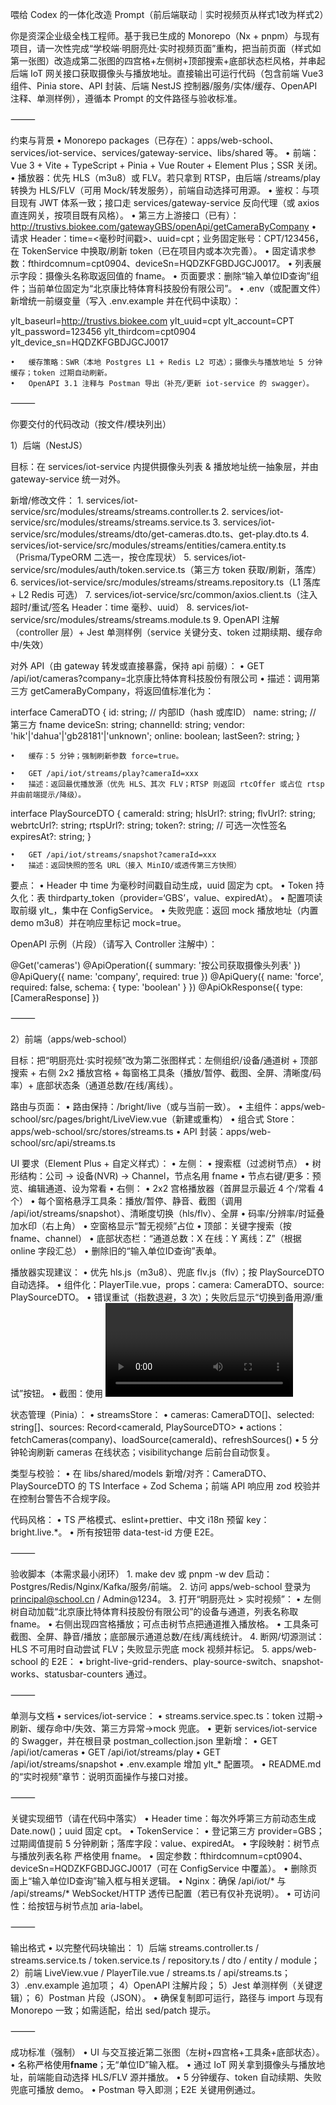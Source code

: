 喂给 Codex 的一体化改造 Prompt（前后端联动｜实时视频页从样式1改为样式2）

你是资深企业级全栈工程师。基于我已生成的 Monorepo（Nx + pnpm）与现有项目，请一次性完成“学校端·明厨亮灶·实时视频页面”重构，把当前页面（样式如第一张图）改造成第二张图的四宫格+左侧树+顶部搜索+底部状态栏风格，并串起后端 IoT 网关接口获取摄像头与播放地址。直接输出可运行代码（包含前端 Vue3 组件、Pinia store、API 封装、后端 NestJS 控制器/服务/实体/缓存、OpenAPI 注释、单测样例），遵循本 Prompt 的文件路径与验收标准。

⸻

约束与背景
	•	Monorepo packages（已存在）：apps/web-school、services/iot-service、services/gateway-service、libs/shared 等。
	•	前端：Vue 3 + Vite + TypeScript + Pinia + Vue Router + Element Plus；SSR 关闭。
	•	播放器：优先 HLS（m3u8）或 FLV。若只拿到 RTSP，由后端 /streams/play 转换为 HLS/FLV（可用 Mock/转发服务），前端自动选择可用源。
	•	鉴权：与项目现有 JWT 体系一致；接口走 services/gateway-service 反向代理（或 axios 直连网关，按项目既有风格）。
	•	第三方上游接口（已有）：http://trustivs.biokee.com/gatewayGBS/openApi/getCameraByCompany
	•	请求 Header：time=<毫秒时间戳>、uuid=cpt；业务固定账号：CPT/123456，在 TokenService 中换取/刷新 token（已在项目内或本次完善）。
	•	固定请求参数：fthirdcomnum=cpt0904、deviceSn=HQDZKFGBDJGCJ0017。
	•	列表展示字段：摄像头名称取返回值的 fname。
	•	页面要求：删除“输入单位ID查询”组件；当前单位固定为“北京康比特体育科技股份有限公司”。
	•	.env（或配置文件）新增统一前缀变量（写入 .env.example 并在代码中读取）：

ylt_baseurl=http://trustivs.biokee.com
ylt_uuid=cpt
ylt_account=CPT
ylt_password=123456
ylt_thirdcom=cpt0904
ylt_device_sn=HQDZKFGBDJGCJ0017


	•	缓存策略：SWR（本地 Postgres L1 + Redis L2 可选）；摄像头与播放地址 5 分钟缓存；token 过期自动刷新。
	•	OpenAPI 3.1 注释与 Postman 导出（补充/更新 iot-service 的 swagger）。

⸻

你要交付的代码改动（按文件/模块列出）

1）后端（NestJS）

目标：在 services/iot-service 内提供摄像头列表 & 播放地址统一抽象层，并由 gateway-service 统一对外。

新增/修改文件：
	1.	services/iot-service/src/modules/streams/streams.controller.ts
	2.	services/iot-service/src/modules/streams/streams.service.ts
	3.	services/iot-service/src/modules/streams/dto/get-cameras.dto.ts、get-play.dto.ts
	4.	services/iot-service/src/modules/streams/entities/camera.entity.ts（Prisma/TypeORM 二选一，按仓库现状）
	5.	services/iot-service/src/modules/auth/token.service.ts（第三方 token 获取/刷新，落库）
	6.	services/iot-service/src/modules/streams/streams.repository.ts（L1 落库 + L2 Redis 可选）
	7.	services/iot-service/src/common/axios.client.ts（注入超时/重试/签名 Header：time 毫秒、uuid）
	8.	services/iot-service/src/modules/streams/streams.module.ts
	9.	OpenAPI 注解（controller 层）+ Jest 单测样例（service 关键分支、token 过期续期、缓存命中/失效）

对外 API（由 gateway 转发或直接暴露，保持 api 前缀）：
	•	GET /api/iot/cameras?company=北京康比特体育科技股份有限公司
	•	描述：调用第三方 getCameraByCompany，将返回值标准化为：

interface CameraDTO {
  id: string;           // 内部ID（hash 或库ID）
  name: string;         // 第三方 fname
  deviceSn: string;
  channelId: string;
  vendor: 'hik'|'dahua'|'gb28181'|'unknown';
  online: boolean;
  lastSeen?: string;
}


	•	缓存：5 分钟；强制刷新参数 force=true。

	•	GET /api/iot/streams/play?cameraId=xxx
	•	描述：返回最优播放源（优先 HLS、其次 FLV；RTSP 则返回 rtcOffer 或占位 rtsp 并由前端提示/降级）。

interface PlaySourceDTO {
  cameraId: string;
  hlsUrl?: string;
  flvUrl?: string;
  webrtcUrl?: string;
  rtspUrl?: string;
  token?: string; // 可选一次性签名
  expiresAt?: string;
}


	•	GET /api/iot/streams/snapshot?cameraId=xxx
	•	描述：返回快照的签名 URL（接入 MinIO/或透传第三方快照）

要点：
	•	Header 中 time 为毫秒时间戳自动生成，uuid 固定为 cpt。
	•	Token 持久化：表 thirdparty_token（provider=‘GBS’，value、expiredAt）。
	•	配置项读取前缀 ylt_，集中在 ConfigService。
	•	失败兜底：返回 mock 播放地址（内置 demo m3u8）并在响应里标记 mock=true。

OpenAPI 示例（片段）（请写入 Controller 注解中）：

@Get('cameras')
@ApiOperation({ summary: '按公司获取摄像头列表' })
@ApiQuery({ name: 'company', required: true })
@ApiQuery({ name: 'force', required: false, schema: { type: 'boolean' } })
@ApiOkResponse({ type: [CameraResponse] })


⸻

2）前端（apps/web-school）

目标：把“明厨亮灶·实时视频”改为第二张图样式：左侧组织/设备/通道树 + 顶部搜索 + 右侧 2x2 播放宫格 + 每窗格工具条（播放/暂停、截图、全屏、清晰度/码率）+ 底部状态条（通道总数/在线/离线）。

路由与页面：
	•	路由保持：/bright/live（或与当前一致）。
	•	主组件：apps/web-school/src/pages/bright/LiveView.vue（新建或重构）
	•	组合式 Store：apps/web-school/src/stores/streams.ts
	•	API 封装：apps/web-school/src/api/streams.ts

UI 要求（Element Plus + 自定义样式）：
	•	左侧：
	•	搜索框（过滤树节点）
	•	树形结构：公司 -> 设备(NVR) -> Channel，节点名用 fname
	•	节点右键/更多：预览、编辑通道、设为常看
	•	右侧：
	•	2x2 宫格播放器（首屏显示最近 4 个/常看 4 个）
	•	每个窗格悬浮工具条：播放/暂停、静音、截图（调用 /api/iot/streams/snapshot）、清晰度切换（hls/flv）、全屏
	•	码率/分辨率/时延叠加水印（右上角）
	•	空窗格显示“暂无视频”占位
	•	顶部：关键字搜索（按 fname、channel）
	•	底部状态栏：“通道总数：X 在线：Y 离线：Z”（根据 online 字段汇总）
	•	删除旧的“输入单位ID查询”表单。

播放器实现建议：
	•	优先 hls.js（m3u8）、兜底 flv.js（flv）；按 PlaySourceDTO 自动选择。
	•	组件化：PlayerTile.vue，props：camera: CameraDTO、source: PlaySourceDTO。
	•	错误重试（指数退避，3 次）；失败后显示“切换到备用源/重试”按钮。
	•	截图：使用 <video> canvas 截取并通过后端 snapshot 接口补齐。
	•	快捷键：数字键 1-4 切换主画面。

状态管理（Pinia）：
	•	streamsStore：
	•	cameras: CameraDTO[]、selected: string[]、sources: Record<cameraId, PlaySourceDTO>
	•	actions：fetchCameras(company)、loadSource(cameraId)、refreshSources()
	•	5 分钟轮询刷新 cameras 在线状态；visibilitychange 后前台自动恢复。

类型与校验：
	•	在 libs/shared/models 新增/对齐：CameraDTO、PlaySourceDTO 的 TS Interface + Zod Schema；前端 API 响应用 zod 校验并在控制台警告不合规字段。

代码风格：
	•	TS 严格模式、eslint+prettier、中文 i18n 预留 key：bright.live.*。
	•	所有按钮带 data-test-id 方便 E2E。

⸻

验收脚本（本需求最小闭环）
	1.	make dev 或 pnpm -w dev 启动：Postgres/Redis/Nginx/Kafka/服务/前端。
	2.	访问 apps/web-school 登录为 principal@school.cn / Admin@1234。
	3.	打开“明厨亮灶 > 实时视频”：
	•	左侧树自动加载“北京康比特体育科技股份有限公司”的设备与通道，列表名称取 fname。
	•	右侧出现四宫格播放；可点击树节点把通道推入播放格。
	•	工具条可截图、全屏、静音/播放；底部展示通道总数/在线/离线统计。
	4.	断网/切源测试：HLS 不可用时自动尝试 FLV；失败显示兜底 mock 视频并标记。
	5.	apps/web-school 的 E2E：
	•	bright-live-grid-renders、play-source-switch、snapshot-works、statusbar-counters 通过。

⸻

单测与文档
	•	services/iot-service：
	•	streams.service.spec.ts：token 过期→刷新、缓存命中/失效、第三方异常→mock 兜底。
	•	更新 services/iot-service 的 Swagger，并在根目录 postman_collection.json 里新增：
	•	GET /api/iot/cameras
	•	GET /api/iot/streams/play
	•	GET /api/iot/streams/snapshot
	•	.env.example 增加 ylt_* 配置项。
	•	README.md 的“实时视频”章节：说明页面操作与接口对接。

⸻

关键实现细节（请在代码中落实）
	•	Header time：每次外呼第三方前动态生成 Date.now()；uuid 固定 cpt。
	•	TokenService：
	•	登记第三方 provider=GBS；过期阈值提前 5 分钟刷新；落库字段：value、expiredAt。
	•	字段映射：树节点与播放列表名称 严格使用 fname。
	•	固定参数：fthirdcomnum=cpt0904、deviceSn=HQDZKFGBDJGCJ0017（可在 ConfigService 中覆盖）。
	•	删除页面上“输入单位ID查询”输入框与相关逻辑。
	•	Nginx：确保 /api/iot/* 与 /api/streams/* WebSocket/HTTP 透传已配置（若已有仅补充说明）。
	•	可访问性：给按钮与树节点加 aria-label。

⸻

输出格式
	•	以完整代码块输出：
1）后端 streams.controller.ts / streams.service.ts / token.service.ts / repository.ts / dto / entity / module；
2）前端 LiveView.vue / PlayerTile.vue / streams.ts / api/streams.ts；
3）.env.example 追加项；
4）OpenAPI 注解片段；
5）Jest 单测样例（关键逻辑）；
6）Postman 片段（JSON）。
	•	确保复制即可运行，路径与 import 与现有 Monorepo 一致；如需适配，给出 sed/patch 提示。

⸻

成功标准（强制）
	•	UI 与交互接近第二张图（左树+四宫格+工具条+底部状态）。
	•	名称严格使用**fname**；无“单位ID”输入框。
	•	通过 IoT 网关拿到摄像头与播放地址，前端能自动选择 HLS/FLV 源并播放。
	•	5 分钟缓存、token 自动续期、失败兜底可播放 demo。
	•	Postman 导入即测；E2E 关键用例通过。
